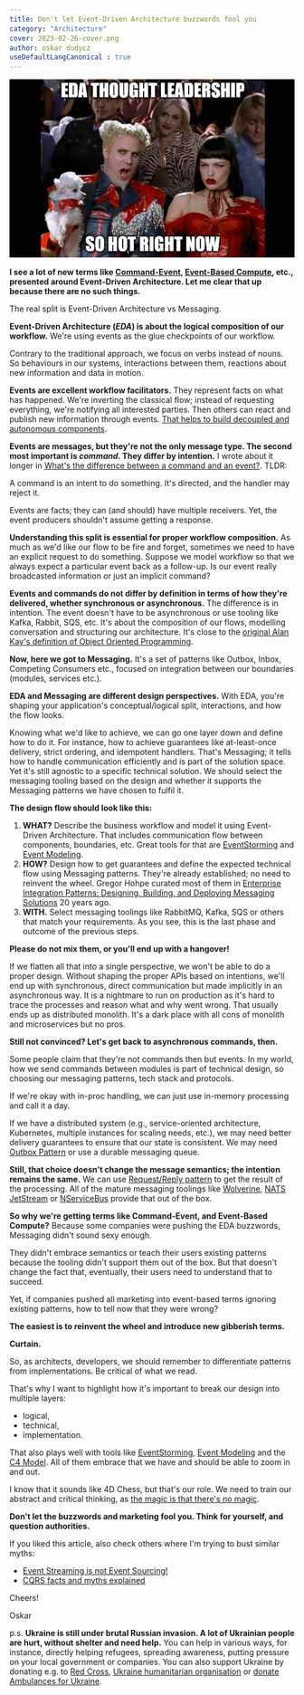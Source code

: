 ```yaml
---
title: Don't let Event-Driven Architecture buzzwords fool you
category: "Architecture"
cover: 2023-02-26-cover.png
author: oskar dudycz
useDefaultLangCanonical : true
---
```


![cover](2023-02-26-cover.png)

**I see a lot of new terms like [Command-Event](https://web.archive.org/web/20220816202019/https://developer.confluent.io/patterns/event/command-event/), [Event-Based Compute]( https://www.alexdebrie.com/posts/event-driven-vs-event-based/), etc., presented around Event-Driven Architecture. Let me clear that up because there are no such things.**

The real split is Event-Driven Architecture vs Messaging.

**Event-Driven Architecture (_EDA_) is about the logical composition of our workflow.** We're using events as the glue checkpoints of our workflow. 

Contrary to the traditional approach, we focus on verbs instead of nouns. So behaviours in our systems, interactions between them, reactions about new information and data in motion.

**Events are excellent workflow facilitators.** They represent facts on what has happened. We're inverting the classical flow; instead of requesting everything, we're notifying all interested parties. Then others can react and publish new information through events. [That helps to build decoupled and autonomous components](/pl/how_events_can_help_on_making_state_based_approach_efficient/).

**Events are messages, but they're not the only message type. The second most important is _command_. They differ by intention.** I wrote about it longer in [What's the difference between a command and an event?](/pl/whats_the_difference_between_event_and_command/). TLDR:

A command is an intent to do something. It's directed, and the handler may reject it.

Events are facts; they can (and should) have multiple receivers. Yet, the event producers shouldn't assume getting a response. 

**Understanding this split is essential for proper workflow composition.** As much as we'd like our flow to be fire and forget, sometimes we need to have an explicit request to do something. Suppose we model workflow so that we always expect a particular event back as a follow-up. Is our event really broadcasted information or just an implicit command?

**Events and commands do not differ by definition in terms of how they're delivered, whether synchronous or asynchronous.** The difference is in intention. The event doesn't have to be asynchronous or use tooling like Kafka, Rabbit, SQS, etc. It's about the composition of our flows, modelling conversation and structuring our architecture. It's close to the [original Alan Kay's definition of Object Oriented Programming](https://wiki.c2.com/?AlanKaysDefinitionOfObjectOriented).

**Now, here we got to Messaging.** It's a set of patterns like Outbox, Inbox, Competing Consumers etc., focused on integration between our boundaries (modules, services etc.). 

**EDA and Messaging are different design perspectives.** With EDA, you're shaping your application's conceptual/logical split, interactions, and how the flow looks. 

Knowing what we'd like to achieve, we can go one layer down and define how to do it. For instance, how to achieve guarantees like at-least-once delivery, strict ordering, and idempotent handlers. That's Messaging; it tells how to handle communication efficiently and is part of the solution space. Yet it's still agnostic to a specific technical solution. We should select the messaging tooling based on the design and whether it supports the Messaging patterns we have chosen to fulfil it.

**The design flow should look like this:**
1. **WHAT?** Describe the business workflow and model it using Event-Driven Architecture. That includes communication flow between components, boundaries, etc. Great tools for that are [EventStorming](https://www.eventstorming.com/) and [Event Modeling](https://eventmodeling.org).
2. **HOW?** Design how to get guarantees and define the expected technical flow using Messaging patterns. They're already established; no need to reinvent the wheel. Gregor Hohpe curated most of them in [Enterprise Integration Patterns: Designing, Building, and Deploying Messaging Solutions](https://www.goodreads.com/book/show/85012.Enterprise_Integration_Patterns) 20 years ago.
3. **WITH.** Select messaging toolings like RabbitMQ, Kafka, SQS or others that match your requirements. As you see, this is the last phase and outcome of the previous steps. 

**Please do not mix them, or you'll end up with a hangover!**

If we flatten all that into a single perspective, we won't be able to do a proper design. Without shaping the proper APIs based on intentions, we'll end up with synchronous, direct communication but made implicitly in an asynchronous way. It is a nightmare to run on production as it's hard to trace the processes and reason what and why went wrong. That usually ends up as distributed monolith. It's a dark place with all cons of monolith and microservices but no pros.

**Still not convinced? Let's get back to asynchronous commands, then.**

Some people claim that they're not commands then but events. In my world, how we send commands between modules is part of technical design, so choosing our messaging patterns, tech stack and protocols.

If we're okay with in-proc handling, we can just use in-memory processing and call it a day.

If we have a distributed system (e.g., service-oriented architecture, Kubernetes, multiple instances for scaling needs, etc.), we may need better delivery guarantees to ensure that our state is consistent. We may need [Outbox Pattern](/pl/outbox_inbox_patterns_and_delivery_guarantees_explained/) or use a durable messaging queue. 

**Still, that choice doesn't change the message semantics; the intention remains the same.** We can use [Request/Reply pattern](https://www.enterpriseintegrationpatterns.com/patterns/messaging/RequestReply.html) to get the result of the processing. All of the mature messaging toolings like [Wolverine](https://wolverine.netlify.app/guide/messaging/message-bus.html#request-reply), [NATS JetStream](https://docs.nats.io/using-nats/developer/sending/request_reply) or [NServiceBus](https://docs.particular.net/nservicebus/messaging/reply-to-a-message) provide that out of the box.

**So why we're getting terms like Command-Event, and Event-Based Compute?** Because some companies were pushing the EDA buzzwords, Messaging didn't sound sexy enough.

They didn't embrace semantics or teach their users existing patterns because the tooling didn't support them out of the box. But that doesn't change the fact that, eventually, their users need to understand that to succeed. 

Yet, if companies pushed all marketing into event-based terms ignoring existing patterns, how to tell now that they were wrong?

**The easiest is to reinvent the wheel and introduce new gibberish terms.**

**Curtain.**

So, as architects, developers, we should remember to differentiate patterns from implementations. Be critical of what we read.

That's why I want to highlight how it's important to break our design into multiple layers:
- logical,
- technical,
- implementation.

That also plays well with tools like [EventStorming](https://www.eventstorming.com/), [Event Modeling](https://eventmodeling.org) and the [C4 Model](https://c4model.com/). All of them embrace that we have and should be able to zoom in and out.

I know that it sounds like 4D Chess, but that's our role. We need to train our abstract and critical thinking, as [the magic is that there's no magic](/pl/the_magic_is_that_there_is_no_magic/).

**Don't let the buzzwords and marketing fool you. Think for yourself, and question authorities.**

If you liked this article, also check others where I'm trying to bust similar myths:
- [Event Streaming is not Event Sourcing!](/pl/event_streaming_is_not_event_sourcing/)
- [CQRS facts and myths explained](/plen/cqrs_facts_and_myths_explained/)

Cheers!

Oskar

p.s. **Ukraine is still under brutal Russian invasion. A lot of Ukrainian people are hurt, without shelter and need help.** You can help in various ways, for instance, directly helping refugees, spreading awareness, putting pressure on your local government or companies. You can also support Ukraine by donating e.g. to [Red Cross](https://www.icrc.org/en/donate/ukraine), [Ukraine humanitarian organisation](https://savelife.in.ua/en/donate/) or [donate Ambulances for Ukraine](https://www.gofundme.com/f/help-to-save-the-lives-of-civilians-in-a-war-zone).
